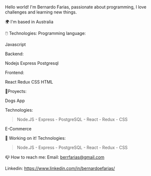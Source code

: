 Hello world! I'm Bernardo Farias, passionate about programming, I love challenges and learning new things.


 🌍  I'm based in Australia
> 
🖱️ Technologies:
Programming language: 
> 
Javascript
> 
Backend:
> 
Nodejs Express Postgresql
> 
Frontend:
> 
React Redux CSS HTML
> 
📌Proyects:
> 
Dogs App
> 
Technologies: 
> 
> Node.JS - Express - PostgreSQL - React - Redux - CSS

E-Commerce
> 
💬 Working on it!
Technologies: 
> 
> Node.JS - Express - PostgreSQL - React - Redux - CSS

📪 How to reach me:
Email: berrfarias@gmail.com

Linkedin: https://www.linkedin.com/in/bernardoefarias/
